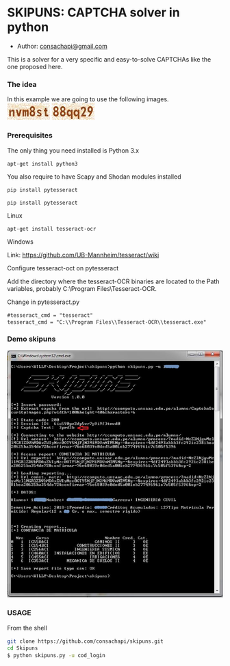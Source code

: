 # SKIPUNS: CAPTCHA solver in python

* Author: consachapi@gmail.com

This is a solver for a very specific and easy-to-solve CAPTCHAs like the one proposed here.

### The idea
In this example we are going to use the following images.       
![alt text](https://github.com/consachapi/skipuns/blob/master/test1.jpeg)
![alt text](https://github.com/consachapi/skipuns/blob/master/test2.jpeg)

### Prerequisites

The only thing you need installed is Python 3.x

```
apt-get install python3
```

You also require to have Scapy and Shodan modules installed
```
pip install pytesseract
```

```
pip install pytesseract
```

Linux

```
apt-get install tesseract-ocr
```

Windows

Link: https://github.com/UB-Mannheim/tesseract/wiki

Configure tesseract-oct on pytesseract

Add the directory where the tesseract-OCR binaries are located to the Path variables, probably C:\Program Files\Tesseract-OCR.

Change in pytesseract.py

```
#tesseract_cmd = "tesseract"
tesseract_cmd = "C:\\Program Files\\Tesseract-OCR\\tesseract.exe"
```


### Demo skipuns

![](https://github.com/consachapi/skipuns/blob/master/demo.JPG)


### USAGE 
From the shell

```bash
git clone https://github.com/consachapi/skipuns.git
cd Skipuns
$ python skipuns.py -u cod_login   

```
